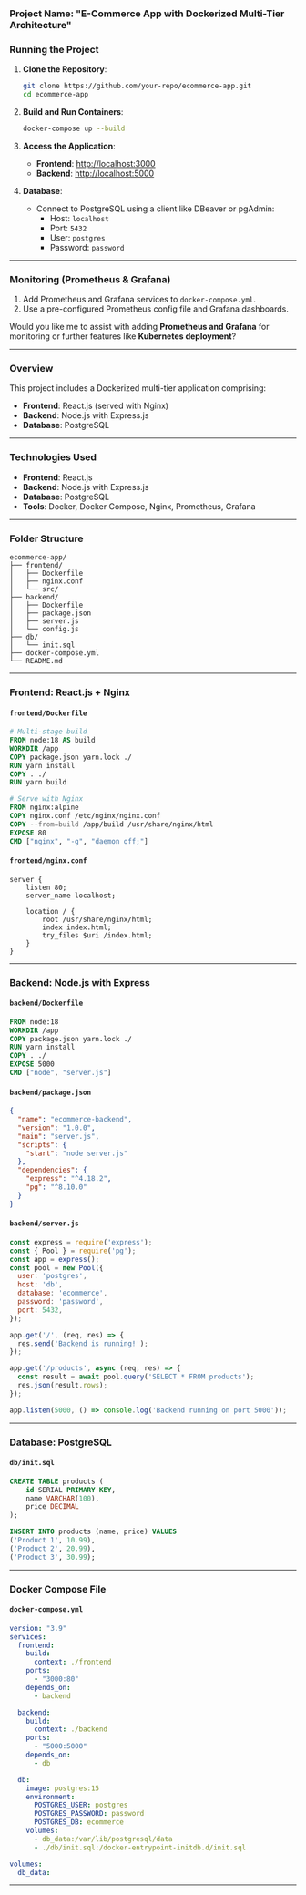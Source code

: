 ### **Project Name**: "E-Commerce App with Dockerized Multi-Tier Architecture"

### **Running the Project**  

1. **Clone the Repository**:  
   ```bash
   git clone https://github.com/your-repo/ecommerce-app.git
   cd ecommerce-app
   ```

2. **Build and Run Containers**:  
   ```bash
   docker-compose up --build
   ```

3. **Access the Application**:  
   - **Frontend**: [http://localhost:3000](http://localhost:3000)  
   - **Backend**: [http://localhost:5000](http://localhost:5000)  

4. **Database**:  
   - Connect to PostgreSQL using a client like DBeaver or pgAdmin:  
     - Host: `localhost`  
     - Port: `5432`  
     - User: `postgres`  
     - Password: `password`  

---

### **Monitoring (Prometheus & Grafana)**  
1. Add Prometheus and Grafana services to `docker-compose.yml`.  
2. Use a pre-configured Prometheus config file and Grafana dashboards.  

Would you like me to assist with adding **Prometheus and Grafana** for monitoring or further features like **Kubernetes deployment**?

---

### **Overview**  
This project includes a Dockerized multi-tier application comprising:  
- **Frontend**: React.js (served with Nginx)  
- **Backend**: Node.js with Express.js  
- **Database**: PostgreSQL  

---

### **Technologies Used**  
- **Frontend**: React.js  
- **Backend**: Node.js with Express.js  
- **Database**: PostgreSQL  
- **Tools**: Docker, Docker Compose, Nginx, Prometheus, Grafana  

---

### **Folder Structure**  
```plaintext
ecommerce-app/
├── frontend/
│   ├── Dockerfile
│   ├── nginx.conf
│   └── src/
├── backend/
│   ├── Dockerfile
│   ├── package.json
│   ├── server.js
│   └── config.js
├── db/
│   └── init.sql
├── docker-compose.yml
└── README.md
```

---

### **Frontend: React.js + Nginx**  

#### `frontend/Dockerfile`  
```dockerfile
# Multi-stage build
FROM node:18 AS build
WORKDIR /app
COPY package.json yarn.lock ./
RUN yarn install
COPY . ./
RUN yarn build

# Serve with Nginx
FROM nginx:alpine
COPY nginx.conf /etc/nginx/nginx.conf
COPY --from=build /app/build /usr/share/nginx/html
EXPOSE 80
CMD ["nginx", "-g", "daemon off;"]
```

#### `frontend/nginx.conf`  
```nginx
server {
    listen 80;
    server_name localhost;

    location / {
        root /usr/share/nginx/html;
        index index.html;
        try_files $uri /index.html;
    }
}
```

---

### **Backend: Node.js with Express**  

#### `backend/Dockerfile`  
```dockerfile
FROM node:18
WORKDIR /app
COPY package.json yarn.lock ./
RUN yarn install
COPY . ./
EXPOSE 5000
CMD ["node", "server.js"]
```

#### `backend/package.json`  
```json
{
  "name": "ecommerce-backend",
  "version": "1.0.0",
  "main": "server.js",
  "scripts": {
    "start": "node server.js"
  },
  "dependencies": {
    "express": "^4.18.2",
    "pg": "^8.10.0"
  }
}
```

#### `backend/server.js`  
```javascript
const express = require('express');
const { Pool } = require('pg');
const app = express();
const pool = new Pool({
  user: 'postgres',
  host: 'db',
  database: 'ecommerce',
  password: 'password',
  port: 5432,
});

app.get('/', (req, res) => {
  res.send('Backend is running!');
});

app.get('/products', async (req, res) => {
  const result = await pool.query('SELECT * FROM products');
  res.json(result.rows);
});

app.listen(5000, () => console.log('Backend running on port 5000'));
```

---

### **Database: PostgreSQL**  

#### `db/init.sql`  
```sql
CREATE TABLE products (
    id SERIAL PRIMARY KEY,
    name VARCHAR(100),
    price DECIMAL
);

INSERT INTO products (name, price) VALUES
('Product 1', 10.99),
('Product 2', 20.99),
('Product 3', 30.99);
```

---

### **Docker Compose File**  

#### `docker-compose.yml`  
```yaml
version: "3.9"
services:
  frontend:
    build:
      context: ./frontend
    ports:
      - "3000:80"
    depends_on:
      - backend

  backend:
    build:
      context: ./backend
    ports:
      - "5000:5000"
    depends_on:
      - db

  db:
    image: postgres:15
    environment:
      POSTGRES_USER: postgres
      POSTGRES_PASSWORD: password
      POSTGRES_DB: ecommerce
    volumes:
      - db_data:/var/lib/postgresql/data
      - ./db/init.sql:/docker-entrypoint-initdb.d/init.sql

volumes:
  db_data:
```
---
